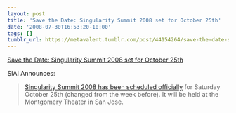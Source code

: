 ```yaml
---
layout: post
title: 'Save the Date: Singularity Summit 2008 set for October 25th'
date: '2008-07-30T16:53:20-10:00'
tags: []
tumblr_url: https://metavalent.tumblr.com/post/44154264/save-the-date-singularity-summit-2008-set-for
---
```

[Save the Date: Singularity Summit 2008 set for October 25th](https://metavalent.com/?p=860)  

SIAI Announces:

> [Singularity Summit 2008 has been scheduled officially](https://www.singinst.org/blog/2008/07/28/save-the-date-singularity-summit-2008-october-25th/) for Saturday October 25th (changed from the week before). It will be held at the Montgomery Theater in San Jose.

